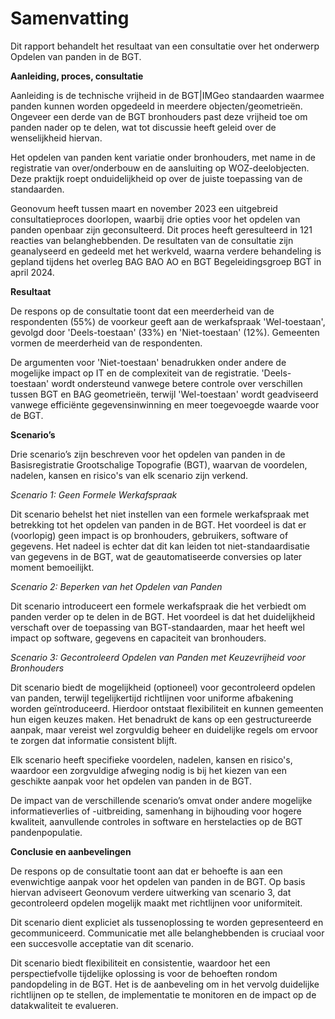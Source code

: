 # Samenvatting

Dit rapport behandelt het resultaat van een consultatie over het onderwerp
Opdelen van panden in de BGT.

**Aanleiding, proces, consultatie**

Aanleiding is de technische vrijheid in de BGT\|IMGeo standaarden waarmee panden
kunnen worden opgedeeld in meerdere objecten/geometrieën. Ongeveer een derde van
de BGT bronhouders past deze vrijheid toe om panden nader op te delen, wat tot
discussie heeft geleid over de wenselijkheid hiervan.

Het opdelen van panden kent variatie onder bronhouders, met name in de
registratie van over/onderbouw en de aansluiting op WOZ-deelobjecten. Deze
praktijk roept onduidelijkheid op over de juiste toepassing van de standaarden.

Geonovum heeft tussen maart en november 2023 een uitgebreid consultatieproces
doorlopen, waarbij drie opties voor het opdelen van panden openbaar zijn
geconsulteerd. Dit proces heeft geresulteerd in 121 reacties van
belanghebbenden. De resultaten van de consultatie zijn geanalyseerd en gedeeld
met het werkveld, waarna verdere behandeling is gepland tijdens het overleg BAG
BAO AO en BGT Begeleidingsgroep BGT in april 2024.

**Resultaat**

De respons op de consultatie toont dat een meerderheid van de respondenten (55%)
de voorkeur geeft aan de werkafspraak 'Wel-toestaan', gevolgd door
'Deels-toestaan' (33%) en 'Niet-toestaan' (12%). Gemeenten vormen de meerderheid
van de respondenten.

De argumenten voor 'Niet-toestaan' benadrukken onder andere de mogelijke impact
op IT en de complexiteit van de registratie. 'Deels-toestaan' wordt ondersteund
vanwege betere controle over verschillen tussen BGT en BAG geometrieën, terwijl
'Wel-toestaan' wordt geadviseerd vanwege efficiënte gegevensinwinning en meer
toegevoegde waarde voor de BGT.

**Scenario’s**

Drie scenario’s zijn beschreven voor het opdelen van panden in de
Basisregistratie Grootschalige Topografie (BGT), waarvan de voordelen, nadelen,
kansen en risico's van elk scenario zijn verkend.

*Scenario 1: Geen Formele Werkafspraak*

Dit scenario behelst het niet instellen van een formele werkafspraak met
betrekking tot het opdelen van panden in de BGT. Het voordeel is dat er
(voorlopig) geen impact is op bronhouders, gebruikers, software of gegevens. Het
nadeel is echter dat dit kan leiden tot niet-standaardisatie van gegevens in de
BGT, wat de geautomatiseerde conversies op later moment bemoeilijkt.

*Scenario 2: Beperken van het Opdelen van Panden*

Dit scenario introduceert een formele werkafspraak die het verbiedt om panden
verder op te delen in de BGT. Het voordeel is dat het duidelijkheid verschaft
over de toepassing van BGT-standaarden, maar het heeft wel impact op software,
gegevens en capaciteit van bronhouders.

*Scenario 3: Gecontroleerd Opdelen van Panden met Keuzevrijheid voor
Bronhouders*

Dit scenario biedt de mogelijkheid (optioneel) voor gecontroleerd opdelen van
panden, terwijl tegelijkertijd richtlijnen voor uniforme afbakening worden
geïntroduceerd. Hierdoor ontstaat flexibiliteit en kunnen gemeenten hun eigen
keuzes maken. Het benadrukt de kans op een gestructureerde aanpak, maar vereist
wel zorgvuldig beheer en duidelijke regels om ervoor te zorgen dat informatie
consistent blijft.

Elk scenario heeft specifieke voordelen, nadelen, kansen en risico's, waardoor
een zorgvuldige afweging nodig is bij het kiezen van een geschikte aanpak voor
het opdelen van panden in de BGT.

De impact van de verschillende scenario’s omvat onder andere mogelijke
informatieverlies of -uitbreiding, samenhang in bijhouding voor hogere
kwaliteit, aanvullende controles in software en herstelacties op de BGT
pandenpopulatie.

**Conclusie en aanbevelingen**

De respons op de consultatie toont aan dat er behoefte is aan een evenwichtige
aanpak voor het opdelen van panden in de BGT. Op basis hiervan adviseert
Geonovum verdere uitwerking van scenario 3, dat gecontroleerd opdelen mogelijk
maakt met richtlijnen voor uniformiteit.

Dit scenario dient expliciet als tussenoplossing te worden gepresenteerd en
gecommuniceerd. Communicatie met alle belanghebbenden is cruciaal voor een
succesvolle acceptatie van dit scenario.

Dit scenario biedt flexibiliteit en consistentie, waardoor het een
perspectiefvolle tijdelijke oplossing is voor de behoeften rondom pandopdeling
in de BGT. Het is de aanbeveling om in het vervolg duidelijke richtlijnen op te
stellen, de implementatie te monitoren en de impact op de datakwaliteit te
evalueren.
